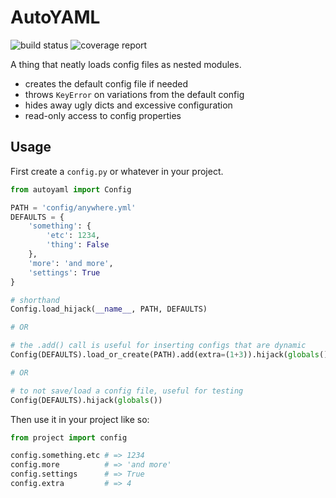 AutoYAML
============================

![build status](https://git.mk2es.com.au/gwillz/autoyaml/badges/master/build.svg)
![coverage report](https://git.mk2es.com.au/gwillz/autoyaml/badges/master/coverage.svg)

A thing that neatly loads config files as nested modules.

- creates the default config file if needed
- throws `KeyError` on variations from the default config
- hides away ugly dicts and excessive configuration
- read-only access to config properties

## Usage

First create a `config.py` or whatever in your project.

```py
from autoyaml import Config

PATH = 'config/anywhere.yml'
DEFAULTS = {
    'something': {
        'etc': 1234,
        'thing': False
    },
    'more': 'and more',
    'settings': True
}

# shorthand
Config.load_hijack(__name__, PATH, DEFAULTS)

# OR

# the .add() call is useful for inserting configs that are dynamic
Config(DEFAULTS).load_or_create(PATH).add(extra=(1+3)).hijack(globals())

# OR

# to not save/load a config file, useful for testing
Config(DEFAULTS).hijack(globals())

```


Then use it in your project like so:

```py
from project import config

config.something.etc # => 1234
config.more          # => 'and more'
config.settings      # => True
config.extra         # => 4

```
